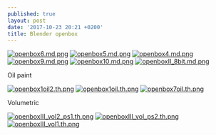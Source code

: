 ```yaml
---
published: true
layout: post
date: '2017-10-23 20:21 +0200'
title: Blender openbox
---
```

[![openbox6.md.png](https://cdn.scrot.moe/images/2017/10/23/openbox6.md.png)](https://cdn.scrot.moe/images/2017/10/24/openbox7.png)
[![openbox5.md.png](https://cdn.scrot.moe/images/2017/10/23/openbox5.md.png)](https://cdn.scrot.moe/images/2017/10/23/openbox5.png)
[![openbox4.md.png](https://cdn.scrot.moe/images/2017/10/23/openbox4.md.png)](https://cdn.scrot.moe/images/2017/10/23/openbox4.png)
[![openbox9.md.png](https://cdn.scrot.moe/images/2017/10/23/openbox9.md.png)](https://cdn.scrot.moe/images/2017/10/23/openbox9.png)
[![openbox10.md.png](https://cdn.scrot.moe/images/2017/10/23/openbox10.md.png)](https://cdn.scrot.moe/images/2017/10/23/openbox10.png)
[![openboxII_8bit.md.png](https://cdn.scrot.moe/images/2017/10/24/openboxII_8bit.md.png)](https://cdn.scrot.moe/images/2017/10/24/openboxII_8bit.png)

Oil paint

[![openbox1oil2.th.png](https://cdn.scrot.moe/images/2017/10/24/openbox1oil2.th.png)](https://cdn.scrot.moe/images/2017/10/24/openbox1oil2.png) 
[![openbox1oil.th.png](https://cdn.scrot.moe/images/2017/10/24/openbox1oil.th.png)](https://cdn.scrot.moe/images/2017/10/24/openbox1oil.png)
[![openbox7oil.th.png](https://cdn.scrot.moe/images/2017/10/24/openbox7oil.th.png)](https://cdn.scrot.moe/images/2017/10/24/openbox7oil.png)

Volumetric

[![openboxIII_vol2_ps1.th.png](https://cdn.scrot.moe/images/2017/10/25/openboxIII_vol2_ps1.th.png)](https://cdn.scrot.moe/images/2017/10/25/openboxIII_vol2_ps1.png)
[![openboxIII_vol_ps2.th.png](https://cdn.scrot.moe/images/2017/10/27/openboxIII_vol_ps2.th.png)](https://cdn.scrot.moe/images/2017/10/27/openboxIII_vol_ps2.png)
[![openboxIII_vol1.th.png](https://cdn.scrot.moe/images/2017/10/27/openboxIII_vol1.th.png)](https://cdn.scrot.moe/images/2017/10/27/openboxIII_vol1.png)
